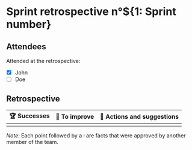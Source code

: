 # Sprint retrospective n°${1: Sprint number}

## Attendees

Attended at the retrospective:

- [x] John
- [ ] Doe

## Retrospective

| 🏆 Successes | 🌱 To improve | 📌 Actions and suggestions  |
|:-------------|:----------------|:---------------------------|
|              |                 |                            |

_Note:_ Each point followed by a `❕` are facts that were approved by
another member of the team.
